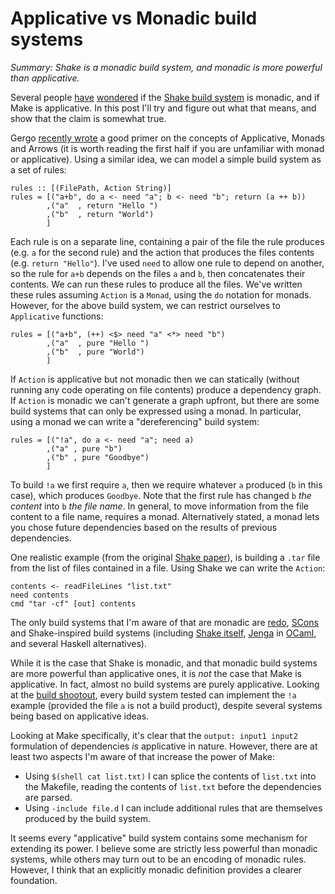 # Applicative vs Monadic build systems

_Summary: Shake is a monadic build system, and monadic is more powerful than applicative._

Several people [have](https://twitter.com/pozorvlak/status/343692022361772032) [wondered](http://www.reddit.com/r/haskell/comments/plv2b/neil_mitchell_shake_a_better_make/c3qercr) if the [Shake build system](https://github.com/ndmitchell/shake#readme) is monadic, and if Make is applicative. In this post I'll try and figure out what that means, and show that the claim is somewhat true.

Gergo [recently wrote](http://gergo.erdi.hu/blog/2014-07-12-arrow's_place_in_the_applicative/monad_hierarchy/) a good primer on the concepts of Applicative, Monads and Arrows (it is worth reading the first half if you are unfamiliar with monad or applicative). Using a similar idea, we can model a simple build system as a set of rules:

    rules :: [(FilePath, Action String)]
    rules = [("a+b", do a <- need "a"; b <- need "b"; return (a ++ b))
            ,("a"  , return "Hello ")
            ,("b"  , return "World")
            ]

Each rule is on a separate line, containing a pair of the file the rule produces (e.g. `a` for the second rule) and the action that produces the files contents (e.g. `return "Hello"`). I've used `need` to allow one rule to depend on another, so the rule for `a+b` depends on the files `a` and `b`, then concatenates their contents. We can run these rules to produce all the files. We've written these rules assuming `Action` is a `Monad`, using the `do` notation for monads. However, for the above build system, we can restrict ourselves to `Applicative` functions:

    rules = [("a+b", (++) <$> need "a" <*> need "b")
            ,("a"  , pure "Hello ")
            ,("b"  , pure "World")
            ]

If `Action` is applicative but not monadic then we can statically (without running any code operating on file contents) produce a dependency graph. If `Action` is monadic we can't generate a graph upfront, but there are some build systems that can only be expressed using a monad. In particular, using a monad we can write a "dereferencing" build system:

    rules = [("!a", do a <- need "a"; need a)
            ,("a" , pure "b")
            ,("b" , pure "Goodbye")
            ]

To build `!a` we first require `a`, then we require whatever `a` produced (`b` in this case), which produces `Goodbye`. Note that the first rule has changed `b` _the content_ into `b` _the file name_. In general, to move information from the file content to a file name, requires a monad. Alternatively stated, a monad lets you chose future dependencies based on the results of previous dependencies.

One realistic example (from the original [Shake paper](http://academic-paper)), is building a `.tar` file from the list of files contained in a file. Using Shake we can write the `Action`:

    contents <- readFileLines "list.txt"
    need contents
    cmd "tar -cf" [out] contents

The only build systems that I'm aware of that are monadic are [redo](https://github.com/apenwarr/redo), [SCons](http://www.scons.org/) and Shake-inspired build systems (including [Shake itself](https://github.com/ndmitchell/shake#readme), [Jenga](https://github.com/janestreet/jenga) in [OCaml](http://ocaml.org/), and several Haskell alternatives).

While it is the case that Shake is monadic, and that monadic build systems are more powerful than applicative ones, it is _not_ the case that Make is applicative. In fact, almost no build systems are purely applicative. Looking at the [build shootout](https://github.com/ndmitchell/build-shootout#monad1-monadic-patterns), every build system tested can implement the `!a` example (provided the file `a` is not a build product), despite several systems being based on applicative ideas.

Looking at Make specifically, it's clear that the `output: input1 input2` formulation of dependencies _is_ applicative in nature. However, there are at least two aspects I'm aware of that increase the power of Make:

* Using `$(shell cat list.txt)` I can splice the contents of `list.txt` into the Makefile, reading the contents of `list.txt` before the dependencies are parsed.
* Using `-include file.d` I can include additional rules that are themselves produced by the build system.

It seems every "applicative" build system contains some mechanism for extending its power. I believe some are strictly less powerful than monadic systems, while others may turn out to be an encoding of monadic rules. However, I think that an explicitly monadic definition provides a clearer foundation.

